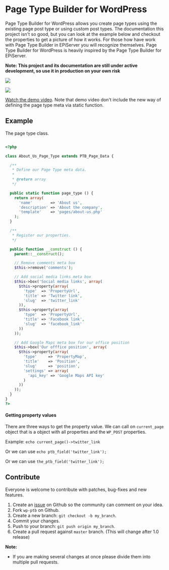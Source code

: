 # Page Type Builder for WordPress

Page Type Builder for WordPress allows you create page types using the existing page post type or using custom post types. The documentation this project isn't so good, but you can look at the example below and checkout the properties to get a picture of how it works. For those how have work with Page Type Builder in EPiServer you will recognize themselves. Page Type Builder for WordPress is heavily inspired by the Page Type Builder for EPiServer.

**Note: This project and its documentation are still under active development, so use it in production on your own risk**

![](http://public.forsmo.me/wp-ptb/add-new-page.png?v2)

![](http://public.forsmo.me/wp-ptb/about-us-page-type.png?v2)

[Watch the demo video](https://dl.dropboxusercontent.com/u/4660032/Page%20Type%20Builder%20for%20WordPress/page-type-builder-for-wordpress-intro-1.m4v). Note that demo video don't include the new way of defining the page type meta via static function.

## Example

The page type class.

```php

<?php

class About_Us_Page_Type extends PTB_Page_Data {

  /**
   * Define our Page Type meta data.
   *
   * @return array
   */

  public static function page_type () {
    return array(
      'name'        => 'About us',
      'description' => 'About the company',
      'template'    => 'pages/about-us.php'
    );
  }

  /**
   * Register our properties.
   */

  public function __construct () {
    parent::__construct();

    // Remove comments meta box
    $this->remove('comments');

    // Add social media links meta box
    $this->box('Social media links', array(
      $this->property(array(
        'type'  => 'PropertyUrl',
        'title' => 'Twitter link',
        'slug'  => 'twitter_link'
      )),
      $this->property(array(
        'type'  => 'PropertyUrl',
        'title' => 'Facebook link',
        'slug'  => 'facebook_link'
      ))
    ));

    // Add Google Maps meta box for our office position
    $this->box('Our offfice position', array(
      $this->property(array(
        'type'     => 'PropertyMap',
        'title'    => 'Position',
        'slug'     => 'position',
        'settings' => array(
          'api_key' => 'Google Maps API key'
        )
      ))
    ));
  }
}
?>

```

#### Getting property values

There are three ways to get the property value. We can call on `current_page` object that is a object with all properties and the `WP_POST` properties.

Example: `echo current_page()->twitter_link`

Or we can use `echo ptb_field('twitter_link');`

Or we can use `the_ptb_field('twitter_link');`

## Contribute

Everyone is welcome to contribute with patches, bug-fixes and new features.

1. Create an [issue](https://github.com/wp-ptb/wp-ptb/issues) on Github so the community can comment on your idea.
2. Fork `wp-ptb` on Github.
3. Create a new branch: `git checkout -b my_branch`.
4. Commit your changes.
5. Push to your branch: `git push origin my_branch`.
6. Create a pull request against `master` branch. (This will change after 1.0 release)

**Note:**

* If you are making several changes at once please divide them into multiple pull requests.
